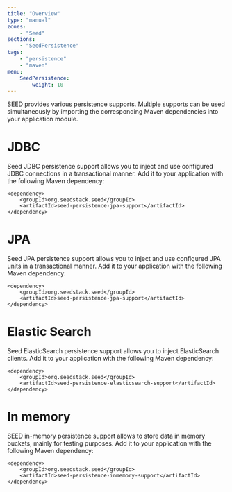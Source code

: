 ```yaml
---
title: "Overview"
type: "manual"
zones:
    - "Seed"
sections:
    - "SeedPersistence"
tags:
    - "persistence"
    - "maven"
menu:
    SeedPersistence:
        weight: 10
---
```


SEED provides various persistence supports. Multiple supports can be used simultaneously 
by importing the corresponding Maven dependencies into your application module.

# JDBC

Seed JDBC persistence support allows you to inject and use configured JDBC connections in a transactional manner.
Add it to your application with the following Maven dependency:

    <dependency>
        <groupId>org.seedstack.seed</groupId>
        <artifactId>seed-persistence-jpa-support</artifactId>
    </dependency>

# JPA

Seed JPA persistence support allows you to inject and use configured JPA units in a transactional manner. 
Add it to your application with the following Maven dependency:

    <dependency>
        <groupId>org.seedstack.seed</groupId>
        <artifactId>seed-persistence-jpa-support</artifactId>
    </dependency>

# Elastic Search

Seed ElasticSearch persistence support allows you to inject ElasticSearch clients. 
Add it to your application with the following Maven dependency:

    <dependency>
        <groupId>org.seedstack.seed</groupId>
        <artifactId>seed-persistence-elasticsearch-support</artifactId>
    </dependency>

# In memory

SEED in-memory persistence support allows to store data in memory buckets, mainly for testing purposes. 
Add it to your application with the following Maven dependency:

    <dependency>
        <groupId>org.seedstack.seed</groupId>
        <artifactId>seed-persistence-inmemory-support</artifactId>
    </dependency>


